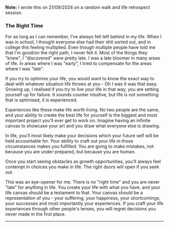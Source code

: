 **Note:** I wrote this on 21/09/2024 on a random walk and life retrospect session.

### The Right Time

For as long as I can remember, I've always felt left behind in my life. When I was in school, I thought everyone else had their shit sorted out, and in college this feeling multiplied. Even though multiple people have told me that I'm good/on the right path, I never felt it. Most of the things they "knew", I "discovered" were pretty late. I was a late bloomer in many areas of life. In areas where I was "early", I tried to compensate for the areas where I was "late".

If you try to optimise your life, you would want to know the exact way to deal with whatever situation life throws at you - Oh I was it was that easy. Growing up, I realised if you try to live your life in that way, you are setting yourself up for failure. It sounds counter intuitive, but life is not something that is optimised, it is experienced.

Experiences like these make life worth living. No two people are the same, and your ability to create the best life for yourself is the biggest and most important project you'll ever get to work on. Imagine having an infinite canvas to showcase your art and you draw what everyone else is drawing.

In life, you'll most likely make your decisions which your future self will be held accountable for. Your ability to craft out your life in those circumstances makes you fulfilled. You are going to make mistakes, not because you are under-prepared, but because you are human.

Once you start seeing obstacles as growth opportunities, you'll always feel contempt in choices you make in life. The right doors will open if you seek out.

This was an eye-opener for me. There is no "right time" and you are never "late" for anything in life. You create your life with what you have, and your life canvas should be a testament to that. Your canvas should be a representation of you - your suffering, your happiness, your shortcomings, your successes and most importantly your experiences. If you craft your life experiences through other people's lenses, you will regret decisions you never made in the first place.

---
